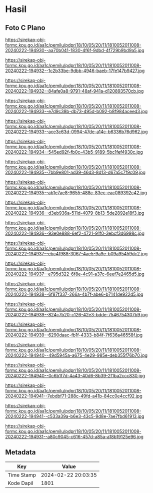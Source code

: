 # Hasil

## Foto C Plano

https://sirekap-obj-formc.kpu.go.id/aa1c/pemilu/pdpr/18/10/05/20/11/1810052011008-20240222-194930--aa70b041-1830-4f6f-9dbd-4f729b9bd9a5.jpg

https://sirekap-obj-formc.kpu.go.id/aa1c/pemilu/pdpr/18/10/05/20/11/1810052011008-20240222-194932--1c2b33be-9dbb-4946-baeb-17fe147b9427.jpg

https://sirekap-obj-formc.kpu.go.id/aa1c/pemilu/pdpr/18/10/05/20/11/1810052011008-20240222-194932--84afe0a8-9791-48af-941a-d120893570cb.jpg

https://sirekap-obj-formc.kpu.go.id/aa1c/pemilu/pdpr/18/10/05/20/11/1810052011008-20240222-194933--e7d9c38b-db73-495d-b092-b8f984aceed3.jpg

https://sirekap-obj-formc.kpu.go.id/aa1c/pemilu/pdpr/18/10/05/20/11/1810052011008-20240222-194933--ace3c63d-0994-47de-a14c-b6336b76d962.jpg

https://sirekap-obj-formc.kpu.go.id/aa1c/pemilu/pdpr/18/10/05/20/11/1810052011008-20240222-194934--545ed92f-fb0c-43b5-9189-5bc1fef4930c.jpg

https://sirekap-obj-formc.kpu.go.id/aa1c/pemilu/pdpr/18/10/05/20/11/1810052011008-20240222-194935--7bb9e801-ad39-46d3-8d13-d67a5c7f9c09.jpg

https://sirekap-obj-formc.kpu.go.id/aa1c/pemilu/pdpr/18/10/05/20/11/1810052011008-20240222-194935--ab1e7ae8-9655-488c-83ec-eac089392c42.jpg

https://sirekap-obj-formc.kpu.go.id/aa1c/pemilu/pdpr/18/10/05/20/11/1810052011008-20240222-194936--d3eb936a-511d-4079-8b13-5de2892e18f3.jpg

https://sirekap-obj-formc.kpu.go.id/aa1c/pemilu/pdpr/18/10/05/20/11/1810052011008-20240222-194936--93e0e888-6ef2-4721-91f0-3ebcf3d6998c.jpg

https://sirekap-obj-formc.kpu.go.id/aa1c/pemilu/pdpr/18/10/05/20/11/1810052011008-20240222-194937--ebc4f988-3067-4ae5-9a9e-b09a95459dc2.jpg

https://sirekap-obj-formc.kpu.go.id/aa1c/pemilu/pdpr/18/10/05/20/11/1810052011008-20240222-194937--e795d322-6f8e-4c91-a37c-6eef7e2465d5.jpg

https://sirekap-obj-formc.kpu.go.id/aa1c/pemilu/pdpr/18/10/05/20/11/1810052011008-20240222-194938--6f87f337-266a-4b7f-abe6-b7141de922d5.jpg

https://sirekap-obj-formc.kpu.go.id/aa1c/pemilu/pdpr/18/10/05/20/11/1810052011008-20240222-194939--824c7b20-c126-42e3-bdde-7546754307b9.jpg

https://sirekap-obj-formc.kpu.go.id/aa1c/pemilu/pdpr/18/10/05/20/11/1810052011008-20240222-194939--6290daac-fb1f-4333-b84f-7f636a46558f.jpg

https://sirekap-obj-formc.kpu.go.id/aa1c/pemilu/pdpr/18/10/05/20/11/1810052011008-20240222-194940--49d5945a-a675-4e29-985e-deb355f76b70.jpg

https://sirekap-obj-formc.kpu.go.id/aa1c/pemilu/pdpr/18/10/05/20/11/1810052011008-20240222-194940--0c6b1f7d-4a43-40d6-8b39-2f1ba2ccc830.jpg

https://sirekap-obj-formc.kpu.go.id/aa1c/pemilu/pdpr/18/10/05/20/11/1810052011008-20240222-194941--7ebdbf71-288c-49fd-a41b-84cc0e4ccf92.jpg

https://sirekap-obj-formc.kpu.go.id/aa1c/pemilu/pdpr/18/10/05/20/11/1810052011008-20240222-194941--c533a39a-b6e3-43c5-9d8e-7ae7fbd61913.jpg

https://sirekap-obj-formc.kpu.go.id/aa1c/pemilu/pdpr/18/10/05/20/11/1810052011008-20240222-194931--a80c9045-c616-457d-a85a-a18b19125e96.jpg


## Metadata

| Key        | Value               |
| ---------- | ------------------- |
| Time Stamp | 2024-02-22 20:03:35 |
| Kode Dapil | 1801                |



